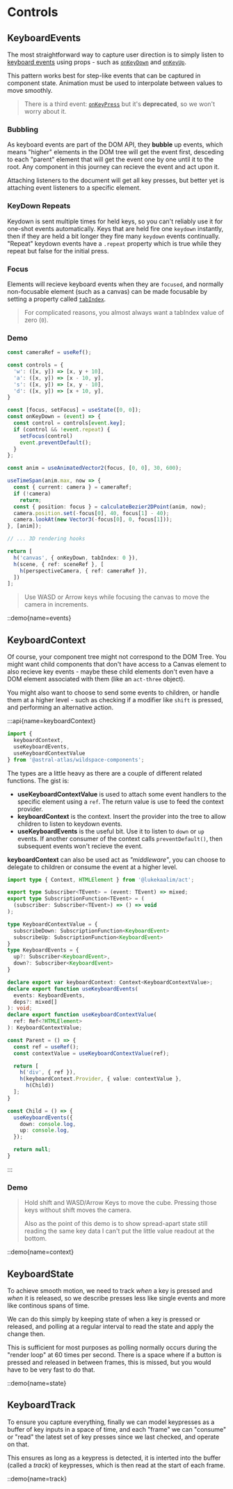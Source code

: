 # Controls

## KeyboardEvents

The most straightforward way to capture user direction
is to simply listen to
[keyboard events](https://developer.mozilla.org/en-US/docs/Web/API/KeyboardEvent)
using props - such as
[`onKeyDown`](https://developer.mozilla.org/en-US/docs/Web/API/Document/keydown_event)
and
[`onKeyUp`](https://developer.mozilla.org/en-US/docs/Web/API/Document/keyup_event).

This pattern works best for step-like events that can be captured in component state.
Animation must be used to interpolate between values to move smoothly.

> There is a third event:
> [`onKeyPress`](https://developer.mozilla.org/en-US/docs/Web/API/Document/keypress_event)
> but it's __deprecated__, so we won't worry about it.

### Bubbling

As keyboard events are part of the DOM API, they __bubble__ up events, which means
"higher" elements in the DOM tree will get the event first, desceding to each "parent"
element that will get the event one by one until it to the root. Any component
in this journey can recieve the event and act upon it.

Attaching listeners to the document will get all key presses, but better yet is
attaching event listeners to a specific element.

### KeyDown Repeats
Keydown is sent multiple times for held keys, so you can't reliably use it
for one-shot events automatically. Keys that are
held fire one `keydown` instantly, then if they are held a bit longer they fire
many `keydown` events continually. "Repeat" keydown events have a `.repeat` property which
is true while they repeat but false for the initial press.

### Focus

Elements will recieve keyboard events when they are `focused`, and normally
non-focusable element (such as a canvas) can be made focusable
by setting a property called
[`tabIndex`](https://developer.mozilla.org/en-US/docs/Web/HTML/Global_attributes/tabindex).

> For complicated reasons, you almost always want a tabIndex value of zero (`0`).

### Demo

```ts
const cameraRef = useRef();

const controls = {
  'w': ([x, y]) => [x, y + 10],
  'a': ([x, y]) => [x - 10, y],
  's': ([x, y]) => [x, y - 10],
  'd': ([x, y]) => [x + 10, y],
}

const [focus, setFocus] = useState([0, 0]);
const onKeyDown = (event) => {
  const control = controls[event.key];
  if (control && !event.repeat) {
    setFocus(control)
    event.preventDefault();
  }
};

const anim = useAnimatedVector2(focus, [0, 0], 30, 600);

useTimeSpan(anim.max, now => {
  const { current: camera } = cameraRef;
  if (!camera)
    return;
  const { position: focus } = calculateBezier2DPoint(anim, now);
  camera.position.set(-focus[0], 40, focus[1] - 40);
  camera.lookAt(new Vector3(-focus[0], 0, focus[1]));
}, [anim]);

// ... 3D rendering hooks

return [
  h('canvas', { onKeyDown, tabIndex: 0 }),
  h(scene, { ref: sceneRef }, [
    h(perspectiveCamera, { ref: cameraRef }),
  ])
];
```
> Use WASD or Arrow keys while focusing the canvas to move the camera in increments.
>
::demo{name=events}

## KeyboardContext

Of course, your component tree might not correspond to the DOM Tree. You might
want child components that don't have access to a Canvas element to also recieve
key events - maybe these child elements don't even have a
DOM element associated with them (like an `act-three` object).

You might also want to choose to send some events to children, or handle them at
a higher level - such as checking if a modifier like `shift` is pressed, and performing
an alternative action.

:::api{name=keyboardContext}

```ts
import {
  keyboardContext,
  useKeyboardEvents,
  useKeyboardContextValue
} from '@astral-atlas/wildspace-components';
```

The types are a little heavy as there are a couple
of different related functions. The gist is:
  - __useKeyboardContextValue__ is used to attach some event handlers
  to the specific element using a `ref`. The return value is
  use to feed the context provider.
  - __keyboardContext__ is the context. Insert the provider into the tree
  to allow children to listen to keydown events.
  - __useKeyboardEvents__ is the useful bit. Use it to
  listen to `down` or `up` events. If another consumer of the context calls
  `preventDefault()`, then subsequent events won't recieve the event.


__keyboardContext__ can also be used act as _"middleware"_, you can choose to delegate
to children or consume the event at a higher level.
```ts
import type { Context, HTMLElement } from '@lukekaalim/act';

export type Subscriber<TEvent> = (event: TEvent) => mixed;
export type SubscriptionFunction<TEvent> = (
  (subscriber: Subscriber<TEvent>) => () => void
);

type KeyboardContextValue = {
  subscribeDown: SubscriptionFunction<KeyboardEvent>
  subscribeUp: SubscriptionFunction<KeyboardEvent>
}
type KeyboardEvents = {
  up?: Subscriber<KeyboardEvent>,
  down?: Subscriber<KeyboardEvent>
}

declare export var keyboardContext: Context<KeyboardContextValue>;
declare export function useKeyboardEvents(
  events: KeyboardEvents,
  deps?: mixed[]
): void;
declare export function useKeyboardContextValue(
  ref: Ref<?HTMLElement>
): KeyboardContextValue;
```

```ts
const Parent = () => {
  const ref = useRef();
  const contextValue = useKeyboardContextValue(ref);

  return [
    h('div', { ref }),
    h(keyboardContext.Provider, { value: contextValue },
      h(Child))
  ];
}

const Child = () => {
  useKeyboardEvents({
    down: console.log,
    up: console.log,
  });

  return null;
}
```
:::

### Demo

> Hold shift and WASD/Arrow Keys to move the cube.
> Pressing those keys without shift moves the camera.
>
> Also as the point of this demo is to show spread-apart
> state still reading the same key data I can't
> put the little value readout at the bottom.

::demo{name=context}

## KeyboardState

To achieve smooth motion, we need to track _when_ a key is pressed and
_when_ it is released, so we describe presses less like single events and more
like continous spans of time.

We can do this simply by keeping state of when a key is pressed or released, and
polling at a regular interval to read the state and apply the change then.

This is sufficient for most purposes as polling normally occurs during the 
"render loop" at 60 times per second. There is a space where if a button is pressed
and released in between frames, this is missed, but you would have to be very fast to do that.

::demo{name=state}

## KeyboardTrack

To ensure you capture everything, finally we can model keypresses as
a buffer of key inputs in a space of time, and each "frame" we can "consume"
or "read" the latest set of key presses since we last checked, and operate on that.

This ensures as long as a keypress is detected, it is interted into the buffer
(called a _track_) of keypresses, which is then read at the start of each frame.

::demo{name=track}